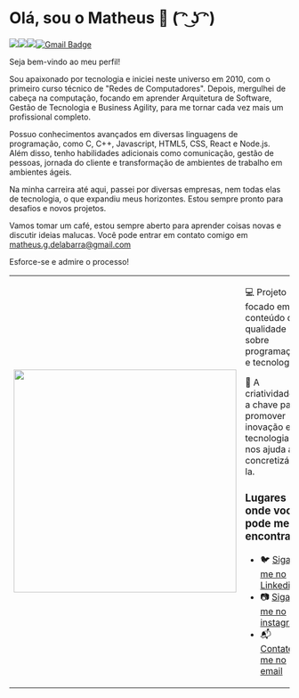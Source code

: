 # Olá, sou o Matheus 👋 ( ͡ᵔ ͜ʖ ͡ᵔ) 

<a href="https://www.linkedin.com/in/matheusdelabarra/"><img src="https://img.shields.io/badge/linkedin-%230077B5.svg?&style=for-the-badge&logo=linkedin&logoColor=white"/></a><a href="https://www.instagram.com/matheusdelabarra/"><img src="https://img.shields.io/badge/instagram-%23E4405F.svg?&style=for-the-badge&logo=instagram&logoColor=white"/></a><img src="https://img.shields.io/github/followers/MatheusDeLaBarra?logo=github&style=for-the-badge"/>[![Gmail Badge](https://img.shields.io/badge/send%20me%20a%20email-silver?style=for-the-badge&logo=gmail&link=mailto:matheus.g.delabarra@gmail.com)](mailto:matheus.g.delabarra@gmail.com)

Seja bem-vindo ao meu perfil!

Sou apaixonado por tecnologia e iniciei neste universo em 2010, com o primeiro curso técnico de "Redes de Computadores". Depois, mergulhei de cabeça na computação, focando em aprender Arquitetura de Software, Gestão de Tecnologia e Business Agility, para me tornar cada vez mais um profissional completo.

Possuo conhecimentos avançados em diversas linguagens de programação, como C, C++, Javascript, HTML5, CSS, React e Node.js. Além disso, tenho habilidades adicionais como comunicação, gestão de pessoas, jornada do cliente e transformação de ambientes de trabalho em ambientes ágeis.

Na minha carreira até aqui, passei por diversas empresas, nem todas elas de tecnologia, o que expandiu meus horizontes. Estou sempre pronto para desafios e novos projetos.

Vamos tomar um café, estou sempre aberto para aprender coisas novas e discutir ideias malucas. Você pode entrar em contato comigo em matheus.g.delabarra@gmail.com

Esforce-se e admire o processo!

<table border="0" cellspacing="0" cellpadding="0">
  <tr>
    <td style="border: 0";>
      <img width="400" src="https://media.licdn.com/dms/image/D4D03AQEycVozb1uA2Q/profile-displayphoto-shrink_800_800/0/1675097958420?e=1694044800&v=beta&t=BNiJwL82kc036iL4fMB0t5ItBSo3ujJIF91K829N4Qc" />
    </td>
    <td style="border: 0";>
      <p>
        💻 Projeto focado em conteúdo de qualidade sobre programação e tecnologia.
      </p>
      <p>
        🌙 A criatividade é a chave para promover inovação e a tecnologia nos ajuda a concretizá-la.
      </p>
      <h3>Lugares onde você pode me encontrar</h3>
      <ul>
        <li>
          🐦 <a href="https://www.linkedin.com/in/matheusdelabarra/">Siga-me no Linkedin</a>
        </li>
        <li>
          📷 <a href="https://instagram.com/matheusdelabarra">Siga-me no instagram</a>
        </li>
        <li>
          📬 <a href="matheus.g.delabarra@gmail.com">Contate-me no email</a>
        </li>
      </ul>
    </td>
  </tr>
</table>

